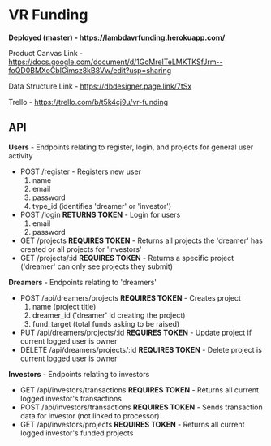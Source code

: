 # VR Funding

**Deployed (master) - https://lambdavrfunding.herokuapp.com/**

Product Canvas Link - https://docs.google.com/document/d/1GcMreITeLMKTKSfJrm--foQD0BMXoCbIGimsz8kB8Vw/edit?usp=sharing

Data Structure Link - https://dbdesigner.page.link/7tSx

Trello - https://trello.com/b/t5k4cj9u/vr-funding

## API

**Users** - Endpoints relating to register, login, and projects for general user activity
- POST /register - Registers new user
  1. name
  2. email
  3. password
  4. type_id (identifies 'dreamer' or 'investor')
- POST /login **RETURNS TOKEN** - Login for users
  1. email
  2. password
- GET /projects **REQUIRES TOKEN** - Returns all projects the 'dreamer' has created or all projects for 'investors'
- GET /projects/:id **REQUIRES TOKEN** - Returns a specific project ('dreamer' can only see projects they submit)

**Dreamers** - Endpoints relating to 'dreamers'
- POST /api/dreamers/projects **REQUIRES TOKEN** - Creates project
  1. name (project title)
  2. dreamer_id ('dreamer' id creating the project)
  3. fund_target (total funds asking to be raised)
- PUT /api/dreamers/projects/:id **REQUIRES TOKEN** - Update project if current logged user is owner
- DELETE /api/dreamers/projects/:id **REQUIRES TOKEN** - Delete project is current logged user is owner

**Investors** - Endpoints relating to investors
- GET /api/investors/transactions **REQUIRES TOKEN** - Returns all current logged investor's transactions
- POST /api/investors/transactions **REQUIRES TOKEN** - Sends transaction data for investor (not linked to processor)
- GET /api/investors/projects **REQUIRES TOKEN** - Returns all current logged investor's funded projects
